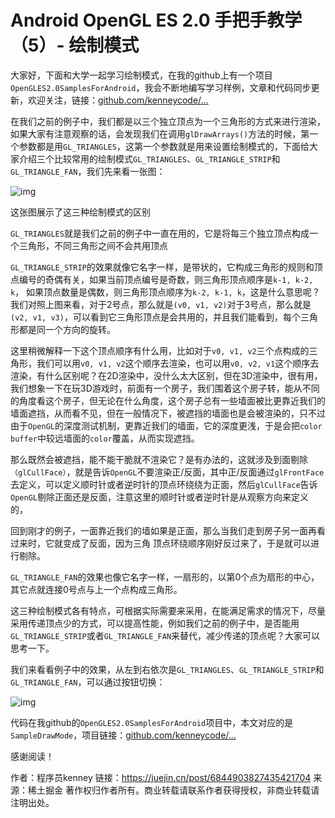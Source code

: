 # Android OpenGL ES 2.0 手把手教学（5）- 绘制模式

大家好，下面和大学一起学习绘制模式，在我的github上有一个项目`OpenGLES2.0SamplesForAndroid`，我会不断地编写学习样例，文章和代码同步更新，欢迎关注，链接：[github.com/kenneycode/…](https://link.juejin.cn?target=https%3A%2F%2Fgithub.com%2Fkenneycode%2FOpenGLES2.0SamplesForAndroid)

在我们之前的例子中，我们都是以三个独立顶点为一个三角形的方式来进行渲染，如果大家有注意观察的话，会发现我们在调用`glDrawArrays()`方法的时候，第一个参数都是用`GL_TRIANGLES`，这第一个参数就是用来设置绘制模式的，下面给大家介绍三个比较常用的绘制模式`GL_TRIANGLES`、`GL_TRIANGLE_STRIP`和`GL_TRIANGLE_FAN`，我们先来看一张图：



![img](D:\my-note\opengl\assets\16a3ae69226b6758tplv-t2oaga2asx-jj-mark3024000q75.png)



这张图展示了这三种绘制模式的区别

`GL_TRIANGLES`就是我们之前的例子中一直在用的，它是将每三个独立顶点构成一个三角形，不同三角形之间不会共用顶点

`GL_TRIANGLE_STRIP`的效果就像它名字一样，是带状的，它构成三角形的规则和顶点编号的奇偶有关，如果当前顶点编号是奇数，则三角形顶点顺序是`k-1, k-2, k`， 如果顶点数量是偶数，则三角形顶点顺序为`k-2, k-1, k`，这是什么意思呢？我们对照上图来看，对于2号点，那么就是`(v0, v1, v2)`对于3号点，那么就是`(v2, v1, v3)`，可以看到它三角形顶点是会共用的，并且我们能看到，每个三角形都是同一个方向的旋转。

这里稍微解释一下这个顶点顺序有什么用，比如对于`v0, v1, v2`三个点构成的三角形，我们可以用`v0, v1, v2`这个顺序去渲染，也可以用`v0, v2, v1`这个顺序去渲染，有什么区别呢？在2D渲染中，没什么太大区别，但在3D渲染中，很有用，我们想象一下在玩3D游戏时，前面有一个房子，我们围着这个房子转，能从不同的角度看这个房子，但无论在什么角度，这个房子总有一些墙面被比更靠近我们的墙面遮挡，从而看不见，但在一般情况下，被遮挡的墙面也是会被渲染的，只不过由于`OpenGL`的深度测试机制，更靠近我们的墙面，它的深度更浅，于是会把`color buffer`中较远墙面的`color`覆盖，从而实现遮挡。

那么既然会被遮挡，能不能干脆就不渲染它？是有办法的，这就涉及到面剔除`（glCullFace）`，就是告诉`OpenGL`不要渲染正/反面，其中正/反面通过`glFrontFace`去定义，可以定义顺时针或者逆时针的顶点环绕绕为正面，然后`glCullFace`告诉`OpenGL`剔除正面还是反面，注意这里的顺时针或者逆时针是从观察方向来定义的，

回到刚才的例子，一面靠近我们的墙如果是正面，那么当我们走到房子另一面再看过来时，它就变成了反面，因为三角 顶点环绕顺序刚好反过来了，于是就可以进行剔除。

`GL_TRIANGLE_FAN`的效果也像它名字一样，一扇形的，以第0个点为扇形的中心，其它点就连接0号点与上一个点构成三角形。

这三种绘制模式各有特点，可根据实际需要来采用，在能满足需求的情况下，尽量采用传递顶点少的方式，可以提高性能，例如我们之前的例子中，是否能用`GL_TRIANGLE_STRIP`或者`GL_TRIANGLE_FAN`来替代，减少传递的顶点呢？大家可以思考一下。

我们来看看例子中的效果，从左到右依次是`GL_TRIANGLES`、`GL_TRIANGLE_STRIP`和`GL_TRIANGLE_FAN`，可以通过按钮切换：



![img](D:\my-note\opengl\assets\16a3afef2e36ea6ctplv-t2oaga2asx-jj-mark3024000q75.png)



代码在我github的`OpenGLES2.0SamplesForAndroid`项目中，本文对应的是`SampleDrawMode`，项目链接：[github.com/kenneycode/…](https://link.juejin.cn?target=https%3A%2F%2Fgithub.com%2Fkenneycode%2FOpenGLES2.0SamplesForAndroid)

感谢阅读！

作者：程序员kenney
链接：https://juejin.cn/post/6844903827435421704
来源：稀土掘金
著作权归作者所有。商业转载请联系作者获得授权，非商业转载请注明出处。
